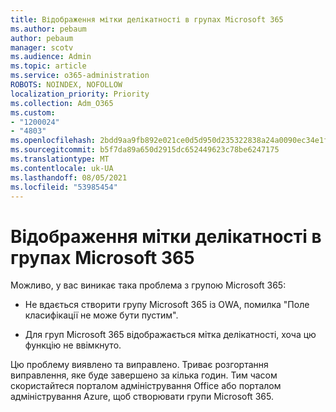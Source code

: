 ```yaml
---
title: Відображення мітки делікатності в групах Microsoft 365
ms.author: pebaum
author: pebaum
manager: scotv
ms.audience: Admin
ms.topic: article
ms.service: o365-administration
ROBOTS: NOINDEX, NOFOLLOW
localization_priority: Priority
ms.collection: Adm_O365
ms.custom:
- "1200024"
- "4803"
ms.openlocfilehash: 2bdd9aa9fb892e021ce0d5d950d235322838a24a0090ec34e1fe040cb1473113
ms.sourcegitcommit: b5f7da89a650d2915dc652449623c78be6247175
ms.translationtype: MT
ms.contentlocale: uk-UA
ms.lasthandoff: 08/05/2021
ms.locfileid: "53985454"
---
```

# <a name="microsoft-365-groups-showing-sensitivity-label"></a>Відображення мітки делікатності в групах Microsoft 365

Можливо, у вас виникає така проблема з групою Microsoft 365:

- Не вдається створити групу Microsoft 365 із OWA, помилка "Поле класифікації не може бути пустим".

- Для груп Microsoft 365 відображається мітка делікатності, хоча цю функцію не ввімкнуто.

Цю проблему виявлено та виправлено. Триває розгортання виправлення, яке буде завершено за кілька годин. Тим часом скористайтеся порталом адміністрування Office або порталом адміністрування Azure, щоб створювати групи Microsoft 365.  
